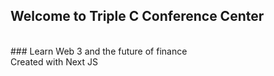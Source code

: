 ## Welcome to Triple C Conference Center
<br/>
### Learn Web 3 and the future of finance
<br/>
Created with Next JS
